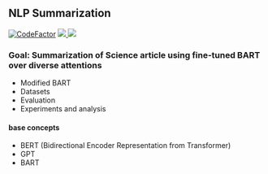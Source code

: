 ## NLP Summarization


[![CodeFactor](https://www.codefactor.io/repository/github/epsilon-deltta/nd-summarization/badge?s=15e2be539e816190d97125885d5548aba7933f80)](https://www.codefactor.io/repository/github/epsilon-deltta/nd-summarization)
<a href="https://github.com/sooftware/KoSpeech/blob/latest/LICENSE">
<img src="http://img.shields.io/badge/license-Apache--2.0-informational"> 
</a>
<a href="https://github.com/pytorch/pytorch">
<img src="http://img.shields.io/badge/framework-PyTorch-informational"> 
</a>
<!-- <a href="https://www.python.org/dev/peps/pep-0008/">
<img src="http://img.shields.io/badge/codestyle-PEP--8-informational"> 
</a> -->
    

### Goal: Summarization of Science article using fine-tuned BART over diverse attentions

- Modified BART
- Datasets
- Evaluation 
- Experiments and analysis

#### base concepts

- BERT (Bidirectional Encoder Representation from Transformer)
- GPT 
- BART
